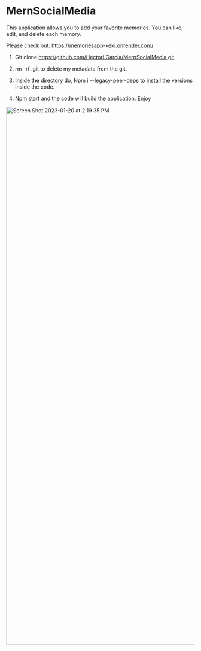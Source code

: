 # MernSocialMedia


This application allows you to add your favorite memories. You can like, edit, and delete each memory.

Please check out: https://memoriesapp-kekl.onrender.com/ 

1. Git clone https://github.com/HectorLGarcia/MernSocialMedia.git

2. rm -rf .git to delete my metadata from the git.

3. Inside the directory do, Npm i --legacy-peer-deps to install the versions inside the code.

4. Npm start and the code will build the application. Enjoy
<img width="1439" alt="Screen Shot 2023-01-20 at 2 19 35 PM" src="https://user-images.githubusercontent.com/104799041/213807212-d4af6f4a-8ed2-40fd-a6fe-dd4d5702a8e0.png">
